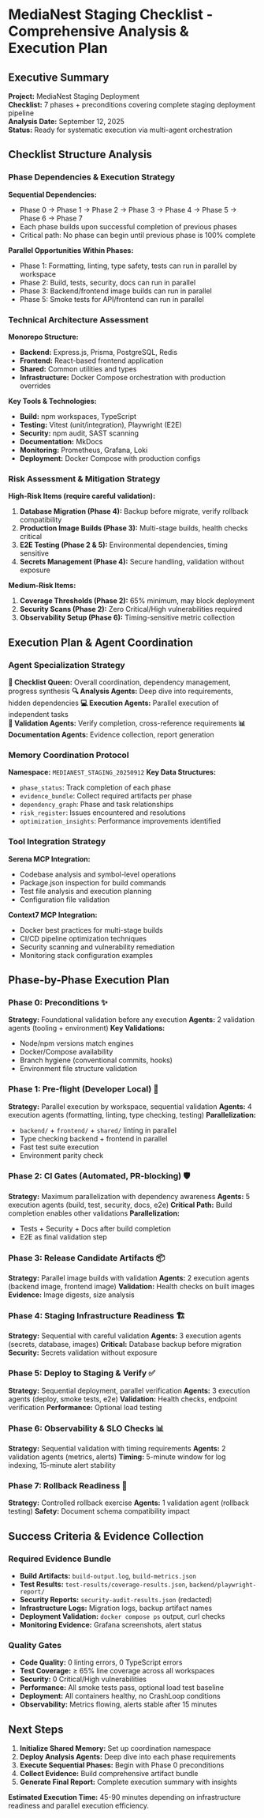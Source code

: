 # MediaNest Staging Checklist - Comprehensive Analysis & Execution Plan

## Executive Summary

**Project:** MediaNest Staging Deployment  
**Checklist:** 7 phases + preconditions covering complete staging deployment pipeline  
**Analysis Date:** September 12, 2025  
**Status:** Ready for systematic execution via multi-agent orchestration

## Checklist Structure Analysis

### Phase Dependencies & Execution Strategy

**Sequential Dependencies:**

- Phase 0 → Phase 1 → Phase 2 → Phase 3 → Phase 4 → Phase 5 → Phase 6 → Phase 7
- Each phase builds upon successful completion of previous phases
- Critical path: No phase can begin until previous phase is 100% complete

**Parallel Opportunities Within Phases:**

- Phase 1: Formatting, linting, type safety, tests can run in parallel by workspace
- Phase 2: Build, tests, security, docs can run in parallel
- Phase 3: Backend/frontend image builds can run in parallel
- Phase 5: Smoke tests for API/frontend can run in parallel

### Technical Architecture Assessment

**Monorepo Structure:**

- **Backend:** Express.js, Prisma, PostgreSQL, Redis
- **Frontend:** React-based frontend application
- **Shared:** Common utilities and types
- **Infrastructure:** Docker Compose orchestration with production overrides

**Key Tools & Technologies:**

- **Build:** npm workspaces, TypeScript
- **Testing:** Vitest (unit/integration), Playwright (E2E)
- **Security:** npm audit, SAST scanning
- **Documentation:** MkDocs
- **Monitoring:** Prometheus, Grafana, Loki
- **Deployment:** Docker Compose with production configs

### Risk Assessment & Mitigation Strategy

**High-Risk Items (require careful validation):**

1. **Database Migration (Phase 4):** Backup before migrate, verify rollback compatibility
2. **Production Image Builds (Phase 3):** Multi-stage builds, health checks critical
3. **E2E Testing (Phase 2 & 5):** Environmental dependencies, timing sensitive
4. **Secrets Management (Phase 4):** Secure handling, validation without exposure

**Medium-Risk Items:**

1. **Coverage Thresholds (Phase 2):** 65% minimum, may block deployment
2. **Security Scans (Phase 2):** Zero Critical/High vulnerabilities required
3. **Observability Setup (Phase 6):** Timing-sensitive metric collection

## Execution Plan & Agent Coordination

### Agent Specialization Strategy

**👑 Checklist Queen:** Overall coordination, dependency management, progress synthesis
**🔍 Analysis Agents:** Deep dive into requirements, hidden dependencies
**💻 Execution Agents:** Parallel execution of independent tasks  
**🧪 Validation Agents:** Verify completion, cross-reference requirements
**📊 Documentation Agents:** Evidence collection, report generation

### Memory Coordination Protocol

**Namespace:** `MEDIANEST_STAGING_20250912`
**Key Data Structures:**

- `phase_status`: Track completion of each phase
- `evidence_bundle`: Collect required artifacts per phase
- `dependency_graph`: Phase and task relationships
- `risk_register`: Issues encountered and resolutions
- `optimization_insights`: Performance improvements identified

### Tool Integration Strategy

**Serena MCP Integration:**

- Codebase analysis and symbol-level operations
- Package.json inspection for build commands
- Test file analysis and execution planning
- Configuration file validation

**Context7 MCP Integration:**

- Docker best practices for multi-stage builds
- CI/CD pipeline optimization techniques
- Security scanning and vulnerability remediation
- Monitoring stack configuration examples

## Phase-by-Phase Execution Plan

### Phase 0: Preconditions ✨

**Strategy:** Foundational validation before any execution
**Agents:** 2 validation agents (tooling + environment)
**Key Validations:**

- Node/npm versions match engines
- Docker/Compose availability
- Branch hygiene (conventional commits, hooks)
- Environment file structure validation

### Phase 1: Pre-flight (Developer Local) 🚀

**Strategy:** Parallel execution by workspace, sequential validation
**Agents:** 4 execution agents (formatting, linting, type checking, testing)
**Parallelization:**

- `backend/` + `frontend/` + `shared/` linting in parallel
- Type checking backend + frontend in parallel
- Fast test suite execution
- Environment parity check

### Phase 2: CI Gates (Automated, PR-blocking) 🛡️

**Strategy:** Maximum parallelization with dependency awareness
**Agents:** 5 execution agents (build, test, security, docs, e2e)
**Critical Path:** Build completion enables other validations
**Parallelization:**

- Tests + Security + Docs after build completion
- E2E as final validation step

### Phase 3: Release Candidate Artifacts 📦

**Strategy:** Parallel image builds with validation
**Agents:** 2 execution agents (backend image, frontend image)
**Validation:** Health checks on built images
**Evidence:** Image digests, size analysis

### Phase 4: Staging Infrastructure Readiness 🏗️

**Strategy:** Sequential with careful validation
**Agents:** 3 execution agents (secrets, database, images)
**Critical:** Database backup before migration
**Security:** Secrets validation without exposure

### Phase 5: Deploy to Staging & Verify ✅

**Strategy:** Sequential deployment, parallel verification
**Agents:** 3 execution agents (deploy, smoke tests, e2e)
**Validation:** Health checks, endpoint verification
**Performance:** Optional load testing

### Phase 6: Observability & SLO Checks 📊

**Strategy:** Sequential validation with timing requirements
**Agents:** 2 validation agents (metrics, alerts)
**Timing:** 5-minute window for log indexing, 15-minute alert stability

### Phase 7: Rollback Readiness 🔄

**Strategy:** Controlled rollback exercise
**Agents:** 1 validation agent (rollback testing)
**Safety:** Document schema compatibility impact

## Success Criteria & Evidence Collection

### Required Evidence Bundle

- **Build Artifacts:** `build-output.log`, `build-metrics.json`
- **Test Results:** `test-results/coverage-results.json`, `backend/playwright-report/`
- **Security Reports:** `security-audit-results.json` (redacted)
- **Infrastructure Logs:** Migration logs, backup artifact names
- **Deployment Validation:** `docker compose ps` output, curl checks
- **Monitoring Evidence:** Grafana screenshots, alert status

### Quality Gates

- **Code Quality:** 0 linting errors, 0 TypeScript errors
- **Test Coverage:** ≥ 65% line coverage across all workspaces
- **Security:** 0 Critical/High vulnerabilities
- **Performance:** All smoke tests pass, optional load test baseline
- **Deployment:** All containers healthy, no CrashLoop conditions
- **Observability:** Metrics flowing, alerts stable after 15 minutes

## Next Steps

1. **Initialize Shared Memory:** Set up coordination namespace
2. **Deploy Analysis Agents:** Deep dive into each phase requirements
3. **Execute Sequential Phases:** Begin with Phase 0 preconditions
4. **Collect Evidence:** Build comprehensive artifact bundle
5. **Generate Final Report:** Complete execution summary with insights

**Estimated Execution Time:** 45-90 minutes depending on infrastructure readiness and parallel execution efficiency.
